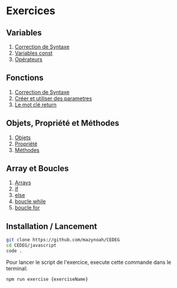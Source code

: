 # Exercices

## Variables

1. [Correction de Syntaxe](./0-1-syntaxe)
1. [Variables const](./0-2-const)
1. [Opérateurs](./0-3-operators/)

## Fonctions

1. [Correction de Syntaxe](./1-1-syntaxe/)
1. [Créer et utiliser des parametres](./1-2-parameters/)
1. [Le mot clé return](./1-3-return/)

## Objets, Propriété et Méthodes

1. [Objets](./2-1-objects/)
1. [Propriété](./2-2-property/)
1. [Méthodes](./2-3-methods/)

## Array et Boucles

1. [Arrays](./3-1-arrays/)
1. [if](./3-2-if/)
1. [else](./3-3-else/)
1. [boucle while](./4-1-while/)
1. [boucle for](./4-2-for/)

## Installation / Lancement

```bash
git clone https://github.com/mazynoah/CEDEG
cd CEDEG/javascript
code .
```

Pour lancer le script de l'exercice, execute cette commande dans le terminal:

```bash
npm run exercise {exerciseName}
```

